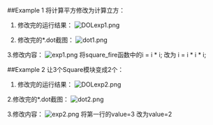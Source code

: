 ##Example 1
将计算平方修改为计算立方：
1. 修改完的运行结果：
![DOLexp1.png](http://upload-images.jianshu.io/upload_images/3243720-a5a02c9e6dde3d1f.png?imageMogr2/auto-orient/strip%7CimageView2/2/w/1240)

2. 修改完的*.dot截图：
![dot1.png](http://upload-images.jianshu.io/upload_images/3243720-03fbdda18801997b.png?imageMogr2/auto-orient/strip%7CimageView2/2/w/1240)

3.修改内容：
![exp1.png](http://upload-images.jianshu.io/upload_images/3243720-b1353e196c0420b8.png?imageMogr2/auto-orient/strip%7CimageView2/2/w/1240)
将square_fire函数中的i = i * i; 改为 i = i * i * i;

##Example 2
让3个Square模块变成2个：
1. 修改完的运行结果：
![DOLexp2.png](http://upload-images.jianshu.io/upload_images/3243720-e13a9940f47e56e8.png?imageMogr2/auto-orient/strip%7CimageView2/2/w/1240)

2.修改完的*.dot截图：
![dot2.png](http://upload-images.jianshu.io/upload_images/3243720-b6eea9114d8b94ec.png?imageMogr2/auto-orient/strip%7CimageView2/2/w/1240)

3.修改内容：
![exp2.png](http://upload-images.jianshu.io/upload_images/3243720-2a12d2f9a58f743a.png?imageMogr2/auto-orient/strip%7CimageView2/2/w/1240)
将第一行的value=3 改为value=2
